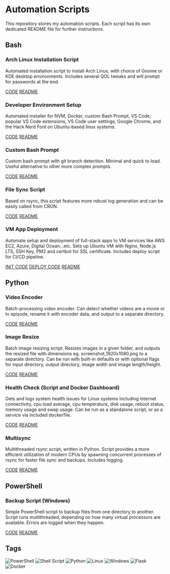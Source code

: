 # Automation Scripts

This repository stores my automation scripts. Each script has its own dedicated README file for further instructions.

## Bash

### Arch Linux Installation Script

Automated installation script to install Arch Linux, with choice of Gnome or KDE desktop environments. Includes several QOL tweaks and will prompt for passwords at the end.

[CODE](https://raw.githubusercontent.com/merogersdev/automation/main/bash/arch_install/arch_install.sh)
[README](https://github.com/merogersdev/automation/blob/main/bash/arch_install/README.md)

### Developer Environment Setup

Automated installer for NVM, Docker, custom Bash Prompt, VS Code, popular VS Code extensions, VS Code user settings, Google Chrome, and the Hack Nerd Font on Ubuntu-based linux systems.

[CODE](https://raw.githubusercontent.com/merogersdev/automation/main/bash/dev_setup/dev_setup.sh)
[README](https://github.com/merogersdev/automation/blob/main/bash/dev_setup/dev_setup.md)

### Custom Bash Prompt

Custom bash prompt with git branch detection. Minimal and quick to load. Useful alternative to other more complex prompts.

[CODE](https://raw.githubusercontent.com/merogersdev/automation/main/bash/prompt/prompt.sh)
[README](https://github.com/merogersdev/automation/blob/main/bash/prompt/prompt.md)

### File Sync Script

Based on rsync, this script features more robust log generation and can be easily called from CRON.

[CODE](https://raw.githubusercontent.com/merogersdev/automation/main/bash/sync/sync.sh)
[README](https://github.com/merogersdev/automation/blob/main/bash/sync/sync.md)

### VM App Deployment

Automate setup and deployment of full-stack apps to VM services like AWS EC2, Azure, Digital Ocean...etc. Sets up Ubuntu VM with Nginx, Node.js LTS, SSH Key, PM2 and certbot for SSL certificate. Includes deploy script for CI/CD pipeline.

[INIT CODE](https://raw.githubusercontent.com/merogersdev/automation/main/bash/vm/init.sh)
[DEPLOY CODE](https://raw.githubusercontent.com/merogersdev/automation/main/bash/vm/deploy.sh)
[README](https://github.com/merogersdev/automation/blob/main/bash/vm/README.md)

## Python

### Video Encoder

Batch-processing video encoder. Can detect whether videos are a movie or tv episode, rename it with encoder data, and output to a separate directory.

[CODE](https://raw.githubusercontent.com/merogersdev/automation/main/python/encoder/encoder.py)
[README](https://github.com/merogersdev/automation/blob/main/python/encoder/README.md)

### Image Resize

Batch image resizing script. Resizes images in a given folder, and outputs the resized file with dimensions eg. screenshot_1920x1080.png to a separate directory. Can be run with built-in defaults or with optional flags for input directory, output directory, image width and image length/height.

[CODE](https://raw.githubusercontent.com/merogersdev/automation/main/python/image/resize/image_resize.py)
[README](https://github.com/merogersdev/automation/blob/main/python/image/resize/README.md)

### Health Check (Script and Docker Dashboard)

Gets and logs system health issues for Linux systems including internet connectivity, cpu load average, cpu temperature, disk usage, reboot status, memory usage and swap usage. Can be run as a standalone script, or as a service via included dockerfile.

[CODE](https://raw.githubusercontent.com/merogersdev/automation/main/python/healthcheck/healthcheck.py)
[README](https://github.com/merogersdev/automation/blob/main/python/healthcheck/README.md)

### Multisync

Multithreaded rsync script, written in Python. Script provides a more efficient utilization of modern CPUs by spawning concurrent processes of rsync for faster file sync and backups. Includes logging.

[CODE](https://raw.githubusercontent.com/merogersdev/automation/main/python/multisync/multisync.py)
[README](https://github.com/merogersdev/automation/blob/main/python/multisync/README.md)

## PowerShell

### Backup Script (Windows)

Simple PowerShell script to backup files from one directory to another. Script runs multithreaded, depending on how many virtual processors are available. Errors are logged when they happen.

[CODE](https://raw.githubusercontent.com/merogersdev/automation/main/powershell/backup/backup.ps1)
[README](https://github.com/merogersdev/automation/blob/main/powershell/backup/README.md)

## Tags

![PowerShell](https://img.shields.io/badge/PowerShell-%235391FE.svg?style=for-the-badge&logo=powershell&logoColor=white)
![Shell Script](https://img.shields.io/badge/shell_script-%23121011.svg?style=for-the-badge&logo=gnu-bash&logoColor=white)
![Python](https://img.shields.io/badge/python-3670A0?style=for-the-badge&logo=python&logoColor=ffdd54)
![Linux](https://img.shields.io/badge/Linux-FCC624?style=for-the-badge&logo=linux&logoColor=black)
![Windows](https://img.shields.io/badge/Windows-0078D6?style=for-the-badge&logo=windows&logoColor=white)
![Flask](https://img.shields.io/badge/flask-%23000.svg?style=for-the-badge&logo=flask&logoColor=white)
![Docker](https://img.shields.io/badge/docker-%230db7ed.svg?style=for-the-badge&logo=docker&logoColor=white)
